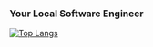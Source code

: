 ### Your Local Software Engineer

[![Top Langs](https://github-readme-stats-git-masterrstaa-rickstaa.vercel.app/api/top-langs/?username=reakunen)](https://github.com/anuraghazra/github-readme-stats)
